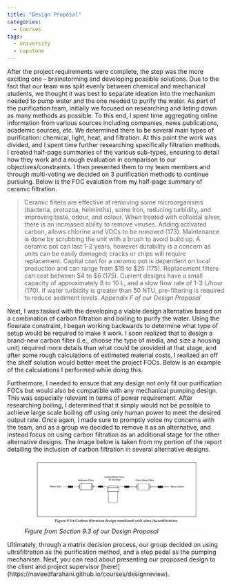 ```yaml
---
title: "Design Proposal"
categories:
  - Courses
tags:
  - university
  - capstone
---
```

After the project requirements were complete, the step was the more exciting one – brainstorming and developing possible solutions. Due to the fact that our team was split evenly between chemical and mechanical students, we thought it was best to separate ideation into the mechanism needed to pump water and the one needed to purify the water. As part of the purification team, initially we focused on researching and listing down as many methods as possible. To this end, I spent time aggregating online information from various sources including companies, news publications, academic sources, etc. We determined there to be several main types of purification: chemical, light, heat, and filtration. At this point the work was divided, and I spent time further researching specifically filtration methods. I created half-page summaries of the various sub-types, ensuring to detail how they work and a rough evaluation in comparison to our objectives/constraints. I then presented them to my team members and through multi-voting we decided on 3 purification methods to continue pursuing. Below is the FOC evalution from my half-page summary of ceramic filtration.

> Ceramic filters are effective at removing some microorganisms (bacteria, protozoa, helminths), some iron, reducing turbidity, and improving taste, odour, and colour. When treated with colloidal silver, there is an increased ability to remove viruses. Adding activated carbon, allows chlorine and VOCs to be removed (173). Maintenance is done by scrubbing the unit with a brush to avoid build up. A ceramic pot can last 1-2 years, however durability is a concern as units can be easily damaged; cracks or chips will require replacement. Capital cost for a ceramic pot is dependent on local production and can range from $15 to $25 (175). Replacement filters can cost between $4 to $6 (175). Current designs have a small capacity of approximately 8 to 10 L, and a slow flow rate of 1-3 L/hour (170). If water turbidity is greater than 50 NTU, pre-filtering is required to reduce sediment levels.
> <cite>Appendix F of our Design Proposal</cite>

Next, I was tasked with the developing a viable design alternative based on a combination of carbon filtration and boiling to purify the water. Using the flowrate constraint, I began working backwards to determine what type of setup would be required to make it work. I soon realized that to design a brand-new carbon filter (i.e., choose the type of media, and size a housing unit) required more details than what could be provided at that stage, and after some rough calculations of estimated material costs, I realized an off the shelf solution would better meet the project FOCs. Below is an example of the calculations I performed while doing this. 

Furthermore, I needed to ensure that any design not only fit our purification FOCs but would also be compatible with any mechanical pumping design. This was especially relevant in terms of power requirement. After researching boiling, I determined that it simply would not be possible to achieve large scale boiling off using only human power to meet the desired output rate. Once again, I made sure to promptly voice my concerns with the team, and as a group we decided to remove it as an alternative, and instead focus on using carbon filtration as an additional stage for the other alternative designs. The image below is taken from my portion of the report detailing the inclusion of carbon filtration in several alternative designs. 
<figure>
  <img src="/assets/images/dpimage1.jpg" alt="Image" />
  <figcaption><em>Figure from Section 9.3 of our Design Proposal</em></figcaption>
</figure>
Ultimately, through a matrix decision process, our group decided on using ultrafiltration as the purification method, and a step pedal as the pumping mechanism. Next, you can read about presenting our proposed design to the client and project supervisor [here!](https://naveedfarahani.github.io/courses/designreview).


